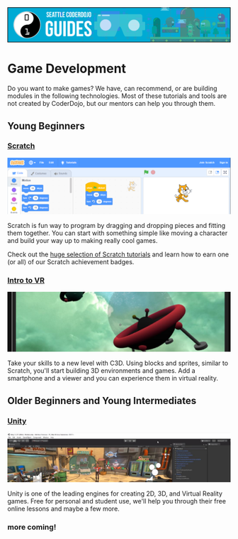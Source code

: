<img src="../images/guideshero.png" title="Game Development">

# Game Development

Do you want to make games? We have, can recommend, or are building modules in the following technologies. Most of these tutorials and tools are not created by CoderDojo, but our mentors can help you through them.

## Young Beginners

### [Scratch](Scratch/) 

<a href="Scratch/"><img src="../images/scratch_header.png"></a> 

Scratch is fun way to program by dragging and dropping pieces and fitting them together. You can start with something simple like moving a character and build your way up to making really cool games.

Check out the [huge selection of Scratch tutorials](Scratch/) and learn how to earn one (or all) of our Scratch achievement badges.

### [Intro to VR](VR-Intro/)

<a href="VR-Intro/"><img src="../images/c3d_header.jpg"></a> 

Take your skills to a new level with C3D. Using blocks and sprites, similar to Scratch, you'll start building 3D environments and games. Add a smartphone and a viewer and you can experience them in virtual reality. 

## Older Beginners and Young Intermediates

### [Unity](Unity/)

<a href="Unity/"><img src="../images/unity_header.jpg"></a> 

Unity is one of the leading engines for creating 2D, 3D, and Virtual Reality games. Free for personal and student use, we'll help you through their free online lessons and maybe a few more.



### more coming!



